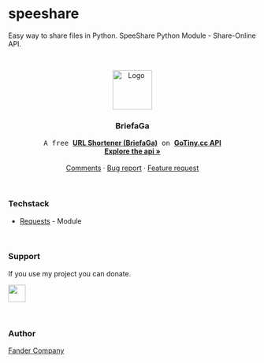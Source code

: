 # speeshare
Easy way to share files in Python.
SpeeShare Python Module - Share-Online API.

<!-- PROJECT LOGO -->
<br />
<p align="center">
  <a>
    <img src="images/logo.png" alt="Logo" width="80" height="80">
  </a>

  <h3 align="center">BriefaGa</h3>

  <p align="center">
    <samp>A free </samp><a href="https://briefa.ga"><strong>URL Shortener (BriefaGa)</strong></a><samp> on </samp><a href="https://briefa.ga"><strong>GoTiny.cc API</strong></a>
    <br />
    <a href="https://github.com/robvanbakel/gotiny-api"><strong>Explore the api »</strong></a>
    <br />
    <br />
    <a href="https://github.com/Fander-Company/speeshare/issues/1">Comments</a>
    ·
    <a href="https://github.com/Fander-Company/speeshare/issues">Bug report</a>
    ·
    <a href="https://github.com/Fander-Company/urlshortener/issues">Feature request</a>
  </p>
</p>

<br/>

### Techstack

* [Requests](https://requests.readthedocs.io/) - Module

<br/>

### Support

If you use my project you can donate.

<a href="https://www.donationalerts.com/r/fander_company"><img src="https://res.cloudinary.com/dlqffpomw/image/upload/v1658231652/%D0%94%D0%B8%D0%B7%D0%B0%D0%B9%D0%BD_%D0%B1%D0%B5%D0%B7_%D0%BD%D0%B0%D0%B7%D0%B2%D0%B0%D0%BD%D0%B8%D1%8F_20_zf9rbw.png" height="35px"/></a>

<br/>

<!-- LICENSE -->
### Author

[Fander Company](https://fadcomp.tk)
